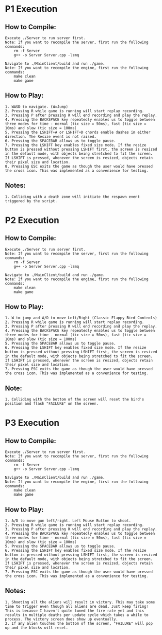 # P1 Execution
## How to Compile:    
    Execute ./Server to run server first.
    Note: If you want to recompile the server, first run the following commands:
        rm -f Server
        g++ -o Server Server.cpp -lzmq

    Navigate to ./MainClient/build and run ./game.
    Note: If you want to recompile the engine, first run the following commands:
        make clean
        make game

## How to Play: 
    1. WASD to navigate. (W=Jump)
    2. Pressing R while game is running will start replay recording.
    3. Pressing P after pressing R will end recording and play the replay.
    4. Pressing the BACKSPACE key repeatedly enables us to toggle between three modes for time - normal (tic size = 50ms), fast (tic size = 10ms) and slow (tic size = 100ms)
    5. Pressing the LSHIFT+A or LSHIFT+D chords enable dashes in either direction. The Resize event is not raised.
    6. Pressing the SPACEBAR allows us to toggle pause.
    7. Pressing the LSHIFT key enables fixed size mode. If the resize button is pressed without pressing LSHIFT first, the screen is resized in the default mode, with objects being stretched to fit the screen. If LSHIFT is pressed, whenever the screen is resized, objects retain their pixel size and location.
    8. Pressing ESC exits the game as though the user would have pressed the cross icon. This was implemented as a convenience for testing.

## Notes:
    1. Colliding with a death zone will initiate the respawn event triggered by the script.

# P2 Execution 
## How to Compile:    
    Execute ./Server to run server first.
    Note: If you want to recompile the server, first run the following commands:
        rm -f Server
        g++ -o Server Server.cpp -lzmq

    Navigate to ./MainClient/build and run ./game.
    Note: If you want to recompile the engine, first run the following commands:
        make clean
        make game

## How to Play: 
    1. W to jump and A/D to move Left/Right (Classic Flappy Bird Controls)
    2. Pressing R while game is running will start replay recording.
    3. Pressing P after pressing R will end recording and play the replay.
    4. Pressing the BACKSPACE key repeatedly enables us to toggle between three modes for time - normal (tic size = 50ms), fast (tic size = 10ms) and slow (tic size = 100ms)
    5. Pressing the SPACEBAR allows us to toggle pause.
    6. Pressing the LSHIFT key enables fixed size mode. If the resize button is pressed without pressing LSHIFT first, the screen is resized in the default mode, with objects being stretched to fit the screen. If LSHIFT is pressed, whenever the screen is resized, objects retain their pixel size and location.
    7. Pressing ESC exits the game as though the user would have pressed the cross icon. This was implemented as a convenience for testing.

## Note:
    1. Colliding with the bottom of the screen will reset the bird's position and flash "FAILURE" on the screen.

# P3 Execution
## How to Compile:    
    Execute ./Server to run server first.
    Note: If you want to recompile the server, first run the following commands:
        rm -f Server
        g++ -o Server Server.cpp -lzmq

    Navigate to ./MainClient/build and run ./game.
    Note: If you want to recompile the engine, first run the following commands:
        make clean
        make game

## How to Play: 
    1. A/D to move gun left/right. Left Mouse Button to shoot.
    2. Pressing R while game is running will start replay recording.
    3. Pressing P after pressing R will end recording and play the replay.
    4. Pressing the BACKSPACE key repeatedly enables us to toggle between three modes for time - normal (tic size = 50ms), fast (tic size = 10ms) and slow (tic size = 100ms)
    5. Pressing the SPACEBAR allows us to toggle pause.
    6. Pressing the LSHIFT key enables fixed size mode. If the resize button is pressed without pressing LSHIFT first, the screen is resized in the default mode, with objects being stretched to fit the screen. If LSHIFT is pressed, whenever the screen is resized, objects retain their pixel size and location.
    7. Pressing ESC exits the game as though the user would have pressed the cross icon. This was implemented as a convenience for testing.

## Notes:
    1. Shooting all the aliens will result in victory. This may take some time to trigger even though all aliens are dead. Just keep firing! This is because I haven't quite tuned the fire rate yet and this results in multiple deaths per update cycle which takes a while to process. The victory screen does show up eventually.
    2. If any alien touches the bottom of the screen, "FAILURE" will pop up and the blocks will reset.

